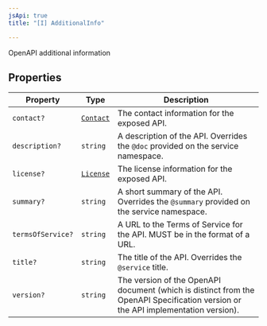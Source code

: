 ```yaml
---
jsApi: true
title: "[I] AdditionalInfo"

---
```

OpenAPI additional information

## Properties

| Property | Type | Description |
| ------ | ------ | ------ |
| `contact?` | [`Contact`](Contact.md) | The contact information for the exposed API. |
| `description?` | `string` | A description of the API. Overrides the `@doc` provided on the service namespace. |
| `license?` | [`License`](License.md) | The license information for the exposed API. |
| `summary?` | `string` | A short summary of the API. Overrides the `@summary` provided on the service namespace. |
| `termsOfService?` | `string` | A URL to the Terms of Service for the API. MUST be in the format of a URL. |
| `title?` | `string` | The title of the API. Overrides the `@service` title. |
| `version?` | `string` | The version of the OpenAPI document (which is distinct from the OpenAPI Specification version or the API implementation version). |
